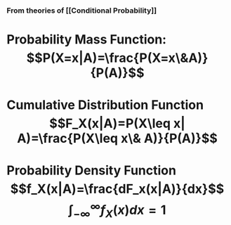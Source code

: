 ### From theories of [[Conditional Probability]]

# Probability Mass Function: $$P(X=x|A)=\frac{P(X=x\&A)}{P(A)}$$
# Cumulative Distribution Function $$F_X(x|A)=P(X\leq x| A)=\frac{P(X\leq x\& A)}{P(A)}$$
# Probability Density Function$$f_X(x|A)=\frac{dF_x(x|A)}{dx}$$$$\int_{-\infty}^\infty f_X(x)dx=1$$
